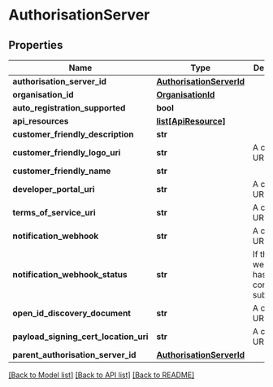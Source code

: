 # AuthorisationServer

## Properties
Name | Type | Description | Notes
------------ | ------------- | ------------- | -------------
**authorisation_server_id** | [**AuthorisationServerId**](AuthorisationServerId.md) |  | [optional] 
**organisation_id** | [**OrganisationId**](OrganisationId.md) |  | [optional] 
**auto_registration_supported** | **bool** |  | [optional] 
**api_resources** | [**list[ApiResource]**](ApiResource.md) |  | [optional] 
**customer_friendly_description** | **str** |  | [optional] 
**customer_friendly_logo_uri** | **str** | A compliant URI | [optional] 
**customer_friendly_name** | **str** |  | [optional] 
**developer_portal_uri** | **str** | A compliant URI | [optional] 
**terms_of_service_uri** | **str** | A compliant URI | [optional] 
**notification_webhook** | **str** | A compliant URI | [optional] 
**notification_webhook_status** | **str** | If the webhook has confirmed subscription | [optional] 
**open_id_discovery_document** | **str** | A compliant URI | [optional] 
**payload_signing_cert_location_uri** | **str** | A compliant URI | [optional] 
**parent_authorisation_server_id** | [**AuthorisationServerId**](AuthorisationServerId.md) |  | [optional] 

[[Back to Model list]](../README.md#documentation-for-models) [[Back to API list]](../README.md#documentation-for-api-endpoints) [[Back to README]](../README.md)

